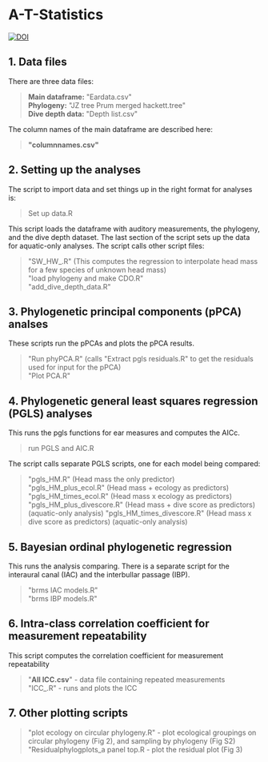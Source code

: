 
# A-T-Statistics
[![DOI](https://zenodo.org/badge/313591727.svg)](https://zenodo.org/badge/latestdoi/313591727)
## 1. Data files
There are three data files:  
>**Main dataframe:**  "Eardata.csv"    
**Phylogeny:**  "JZ tree Prum merged hackett.tree"  
**Dive depth data:**  "Depth list.csv"  

The column names of the main dataframe are described here: 
>**"columnnames.csv"**

## 2. Setting up the analyses
The script to import data and set things up in the right format for analyses is:
> Set up data.R

This script loads the dataframe with auditory measurements, the phylogeny, and the dive depth dataset. The last section of the script sets up the data for aquatic-only analyses. The script calls other script files:

>"SW_HW_.R"    (This computes the regression to interpolate head mass for a few species of unknown head mass)  
>"load phylogeny and make CDO.R"  
>"add_dive_depth_data.R"  


## 3. Phylogenetic principal components (pPCA) analses
These scripts run the pPCAs and plots the pPCA results.  
> "Run phyPCA.R"   (calls "Extract pgls residuals.R" to get the residuals used for input for the pPCA)    
"Plot PCA.R"  

## 4. Phylogenetic general least squares regression (PGLS) analyses

This runs the pgls functions for ear measures and computes the AICc.
> run PGLS and AIC.R

The script calls separate PGLS scripts, one for each model being compared:  
>"pgls_HM.R" (Head mass the only predictor)  
"pgls_HM_plus_ecol.R" (Head mass + ecology as predictors)                             
"pgls_HM_times_ecol.R"  (Head mass x ecology as predictors)  
"pgls_HM_plus_divescore.R" (Head mass + dive score as predictors) (aquatic-only analysis)
"pgls_HM_times_divescore.R" (Head mass x dive score as predictors) (aquatic-only analysis)

## 5. Bayesian ordinal phylogenetic regression
This runs the analysis comparing. There is a separate script for the interaural canal (IAC) and the interbullar passage (IBP).
> "brms IAC models.R"  
"brms IBP models.R"

## 6. Intra-class correlation coefficient for measurement repeatability
This script computes the correlation coefficient for measurement repeatability
> "**All ICC.csv**" - data file containing repeated measurements  
> "ICC_.R" - runs and plots the ICC 


## 7. Other plotting scripts
> "plot ecology on circular phylogeny.R" - plot ecological groupings on circular phylogeny (Fig 2), and sampling by phylogeny (Fig S2)  
"Residualphylogplots_a panel top.R - plot the residual plot (Fig 3)


